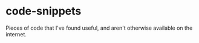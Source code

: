 code-snippets
=============

Pieces of code that I've found useful, and aren't otherwise available on the internet.
